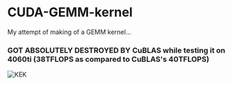 # CUDA-GEMM-kernel
My attempt of making of a GEMM kernel...

### GOT ABSOLUTELY DESTROYED BY CuBLAS while testing it on 4060ti (38TFLOPS as compared to CuBLAS's 40TFLOPS)
![KEK](https://media.tenor.com/q_t5-GA1eIkAAAAM/kekw-dow.gif)
